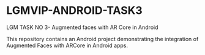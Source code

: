 # LGMVIP-ANDROID-TASK3
LGM TASK NO 3- Augmented faces with AR Core in Android

This repository contains an Android project demonstrating the integration of Augmented Faces with ARCore in Android apps.


